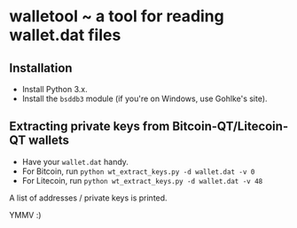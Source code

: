 walletool ~ a tool for reading wallet.dat files
===============================================

Installation
------------

* Install Python 3.x.
* Install the `bsddb3` module (if you're on Windows, use Gohlke's site).

Extracting private keys from Bitcoin-QT/Litecoin-QT wallets
-----------------------------------------------------------

* Have your `wallet.dat` handy.
* For Bitcoin, run `python wt_extract_keys.py -d wallet.dat -v 0`
* For Litecoin, run `python wt_extract_keys.py -d wallet.dat -v 48`

A list of addresses / private keys is printed.

YMMV :)
